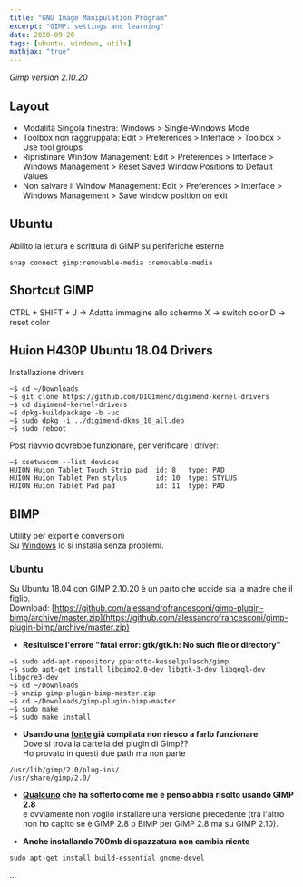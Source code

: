 ```yaml
---
title: "GNU Image Manipulation Program"
excerpt: "GIMP: settings and learning"
date: 2020-09-20
tags: [ubuntu, windows, utils]
mathjax: "true"
---
```


*Gimp version 2.10.20*

## Layout
- Modalità Singola finestra: Windows > Single-Windows Mode
- Toolbox non raggruppata: Edit > Preferences > Interface > Toolbox > Use tool groups
- Ripristinare Window Management: Edit > Preferences > Interface > Windows Management > Reset Saved Window Positions to Default Values
- Non salvare il Window Management: Edit > Preferences > Interface > Windows Management > Save window position on exit


## Ubuntu
Abilito la lettura e scrittura di GIMP su periferiche esterne  
```console
snap connect gimp:removable-media :removable-media
```

## Shortcut GIMP
CTRL + SHIFT + J → Adatta immagine allo schermo
X → switch color
D → reset color




## Huion H430P Ubuntu 18.04 Drivers
Installazione drivers  
```console
~$ cd ~/Downloads
~$ git clone https://github.com/DIGImend/digimend-kernel-drivers
~$ cd digimend-kernel-drivers
~$ dpkg-buildpackage -b -uc
~$ sudo dpkg -i ../digimend-dkms_10_all.deb
~$ sudo reboot
```
Post riavvio dovrebbe funzionare, per verificare i driver:
```console
~$ xsetwacom --list devices
HUION Huion Tablet Touch Strip pad	id: 8	type: PAD
HUION Huion Tablet Pen stylus   	id: 10	type: STYLUS
HUION Huion Tablet Pad pad      	id: 11	type: PAD 
```


## BIMP
Utility per export e conversioni  
Su [Windows](https://alessandrofrancesconi.it/projects/bimp/) lo si installa senza problemi.  

### Ubuntu
Su Ubuntu 18.04 con GIMP 2.10.20 è un parto che uccide sia la madre che il figlio.  
Download: [https://github.com/alessandrofrancesconi/gimp-plugin-bimp/archive/master.zip](https://github.com/alessandrofrancesconi/gimp-plugin-bimp/archive/master.zip)  

- **Resituisce l'errore "fatal error: gtk/gtk.h: No such file or directory"**  
```console
~$ sudo add-apt-repository ppa:otto-kesselgulasch/gimp
~$ sudo apt-get install libgimp2.0-dev libgtk-3-dev libgegl-dev libpcre3-dev
~$ cd ~/Downloads
~$ unzip gimp-plugin-bimp-master.zip
~$ cd ~/Downloads/gimp-plugin-bimp-master
~$ sudo make
~$ sudo make install
```

- **Usando una [fonte](https://forums.linuxmint.com/viewtopic.php?t=327912) già compilata non riesco a farlo funzionare**  
Dove si trova la cartella dei plugin di Gimp??  
Ho provato in questi due path ma non parte  
```raw
/usr/lib/gimp/2.0/plug-ins/
/usr/share/gimp/2.0/
```

- **[Qualcuno](https://www.dedoimedo.com/computers/gimp-bimp.html) che ha sofferto come me e penso abbia risolto usando GIMP 2.8**  
e ovviamente non voglio installare una versione precedente (tra l'altro non ho capito se è GIMP 2.8 o BIMP per GIMP 2.8 ma su GIMP 2.10).

- **Anche installando 700mb di spazzatura non cambia niente**  
```console
sudo apt-get install build-essential gnome-devel
```









...
